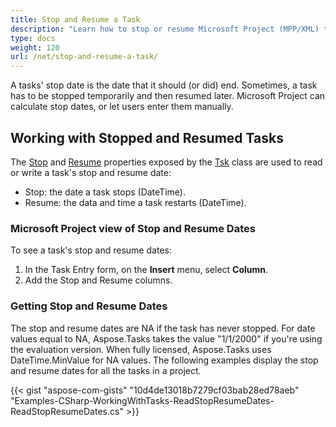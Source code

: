 ```yaml
---
title: Stop and Resume a Task
description: "Learn how to stop or resume Microsoft Project (MPP/XML) tasks using Aspose.Tasks for .NET."
type: docs
weight: 120
url: /net/stop-and-resume-a-task/
---
```


A tasks' stop date is the date that it should (or did) end. Sometimes, a task has to be stopped temporarily and then resumed later. Microsoft Project can calculate stop dates, or let users enter them manually.

## **Working with Stopped and Resumed Tasks**
The [Stop](https://apireference.aspose.com/tasks/net/aspose.tasks/tsk/fields/stop) and [Resume](https://apireference.aspose.com/tasks/net/aspose.tasks/tsk/fields/resume) properties exposed by the [Tsk](https://apireference.aspose.com/tasks/net/aspose.tasks/tsk) class are used to read or write a task's stop and resume date:

- Stop: the date a task stops (DateTime).
- Resume: the data and time a task restarts (DateTime).

### **Microsoft Project view of Stop and Resume Dates**
To see a task's stop and resume dates:

1. In the Task Entry form, on the **Insert** menu, select **Column**.
2. Add the Stop and Resume columns.

### **Getting Stop and Resume Dates**
The stop and resume dates are NA if the task has never stopped. For date values equal to NA, Aspose.Tasks takes the value "1/1/2000" if you're using the evaluation version. When fully licensed, Aspose.Tasks uses DateTime.MinValue for NA values. The following examples display the stop and resume dates for all the tasks in a project.

{{< gist "aspose-com-gists" "10d4de13018b7279cf03bab28ed78aeb" "Examples-CSharp-WorkingWithTasks-ReadStopResumeDates-ReadStopResumeDates.cs" >}}

